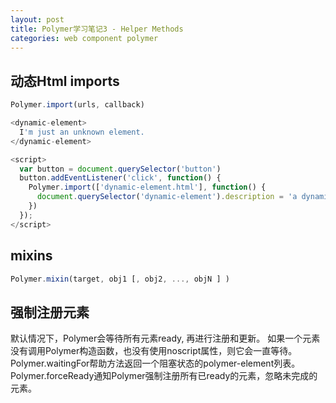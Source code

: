 ```yaml
---
layout: post
title: Polymer学习笔记3 - Helper Methods
categories: web component polymer
---
```


## 动态Html imports

```js
Polymer.import(urls, callback)
```

```js
<dynamic-element>
  I'm just an unknown element.
</dynamic-element>

<script>
  var button = document.querySelector('button')
  button.addEventListener('click', function() {
    Polymer.import(['dynamic-element.html'], function() {
      document.querySelector('dynamic-element').description = 'a dynamic import'
    })
  });
</script>
```

## mixins

```js
Polymer.mixin(target, obj1 [, obj2, ..., objN ] )
```

## 强制注册元素

默认情况下，Polymer会等待所有元素ready, 再进行注册和更新。 
如果一个元素没有调用Polymer构造函数，也没有使用noscript属性，则它会一直等待。 
Polymer.waitingFor帮助方法返回一个阻塞状态的polymer-element列表。  
Polymer.forceReady通知Polymer强制注册所有已ready的元素，忽略未完成的元素。
